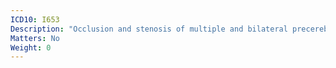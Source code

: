 ```yaml
---
ICD10: I653
Description: "Occlusion and stenosis of multiple and bilateral precerebral arteries"
Matters: No
Weight: 0
---
```

